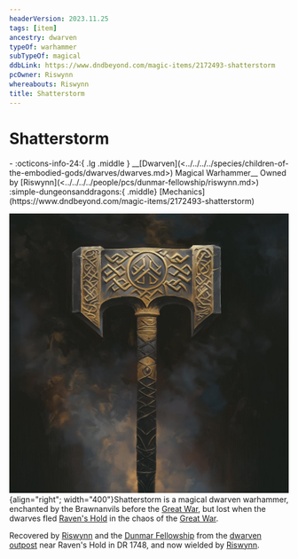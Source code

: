 ```yaml
---
headerVersion: 2023.11.25
tags: [item]
ancestry: dwarven
typeOf: warhammer
subTypeOf: magical
ddbLink: https://www.dndbeyond.com/magic-items/2172493-shatterstorm
pcOwner: Riswynn
whereabouts: Riswynn
title: Shatterstorm
---
```

# Shatterstorm
<div class="grid cards ext-narrow-margin ext-one-column" markdown>
- :octicons-info-24:{ .lg .middle } __[Dwarven](<../../../../species/children-of-the-embodied-gods/dwarves/dwarves.md>) Magical Warhammer__  
   Owned by [Riswynn](<../../../../people/pcs/dunmar-fellowship/riswynn.md>)  
    :simple-dungeonsanddragons:{ .middle} [Mechanics](https://www.dndbeyond.com/magic-items/2172493-shatterstorm) 
</div>


![Shatterstorm](../../../../assets/shatterstorm.jpg){align="right"; width="400"}Shatterstorm is a magical dwarven warhammer, enchanted by the Brawnanvils before the [Great War](<../../../../events/1500s/great-war.md>), but lost when the dwarves fled [Raven's Hold](<../../../../gazetteer/greater-dunmar/dunmari-basin/raven-s-hold.md>) in the chaos of the [Great War](<../../../../events/1500s/great-war.md>). 


Recovered by [Riswynn](<../../../../people/pcs/dunmar-fellowship/riswynn.md>) and the [Dunmar Fellowship](<../../../../people/pcs/dunmar-fellowship/dunmar-fellowship.md>) from the [dwarven outpost](<../../../../gazetteer/greater-dunmar/dunmari-basin/dwarven-outpost-raven-s-hold.md>) near Raven's Hold in DR 1748, and now wielded by [Riswynn](<../../../../people/pcs/dunmar-fellowship/riswynn.md>). 
